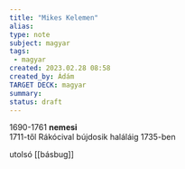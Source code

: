 ```yaml
---
title: "Mikes Kelemen"
alias: 
type: note
subject: magyar
tags:
 - magyar
created: 2023.02.28 08:58
created_by: Ádám
TARGET DECK: magyar
summary: 
status: draft
---
```

1690-1761
**nemesi**  
1711-től Rákócival bújdosik haláláig 1735-ben

utolsó [[básbug]]